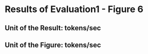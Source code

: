 # Results of Evaluation1 - Figure 6

## Unit of the Result: tokens/sec
## Unit of the Figure: tokens/sec